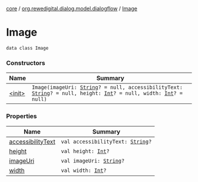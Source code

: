[core](../../index.md) / [org.rewedigital.dialog.model.dialogflow](../index.md) / [Image](./index.md)

# Image

`data class Image`

### Constructors

| Name | Summary |
|---|---|
| [&lt;init&gt;](-init-.md) | `Image(imageUri: `[`String`](https://kotlinlang.org/api/latest/jvm/stdlib/kotlin/-string/index.html)`? = null, accessibilityText: `[`String`](https://kotlinlang.org/api/latest/jvm/stdlib/kotlin/-string/index.html)`? = null, height: `[`Int`](https://kotlinlang.org/api/latest/jvm/stdlib/kotlin/-int/index.html)`? = null, width: `[`Int`](https://kotlinlang.org/api/latest/jvm/stdlib/kotlin/-int/index.html)`? = null)` |

### Properties

| Name | Summary |
|---|---|
| [accessibilityText](accessibility-text.md) | `val accessibilityText: `[`String`](https://kotlinlang.org/api/latest/jvm/stdlib/kotlin/-string/index.html)`?` |
| [height](height.md) | `val height: `[`Int`](https://kotlinlang.org/api/latest/jvm/stdlib/kotlin/-int/index.html)`?` |
| [imageUri](image-uri.md) | `val imageUri: `[`String`](https://kotlinlang.org/api/latest/jvm/stdlib/kotlin/-string/index.html)`?` |
| [width](width.md) | `val width: `[`Int`](https://kotlinlang.org/api/latest/jvm/stdlib/kotlin/-int/index.html)`?` |
